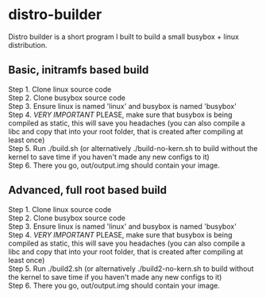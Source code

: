 # distro-builder
Distro builder is a short program I built to build a small busybox + linux distribution.
## Basic, initramfs based build
Step 1. Clone linux source code \
Step 2. Clone busybox source code \
Step 3. Ensure linux is named 'linux' and busybox is named 'busybox' \
Step 4. *VERY IMPORTANT* PLEASE, make sure that busybox is being compiled as static, this will save you headaches (you can also compile a libc and copy that into your root folder, that is created after compiling at least once) \
Step 5. Run ./build.sh (or alternatively ./build-no-kern.sh to build without the kernel to save time if you haven't made any new configs to it) \
Step 6. There you go, out/output.img should contain your image.
## Advanced, full root based build
Step 1. Clone linux source code \
Step 2. Clone busybox source code \
Step 3. Ensure linux is named 'linux' and busybox is named 'busybox' \
Step 4. *VERY IMPORTANT* PLEASE, make sure that busybox is being compiled as static, this will save you headaches (you can also compile a libc and copy that into your root folder, that is created after compiling at least once) \
Step 5. Run ./build2.sh (or alternatively ./build2-no-kern.sh to build without the kernel to save time if you haven't made any new configs to it) \
Step 6. There you go, out/output.img should contain your image.
